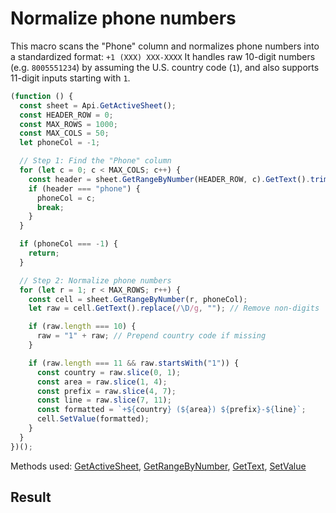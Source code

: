 # Normalize phone numbers

This macro scans the "Phone" column and normalizes phone numbers into a standardized format: `+1 (XXX) XXX-XXXX`
It handles raw 10-digit numbers (e.g. `8005551234`) by assuming the U.S. country code (`1`), and also supports 11-digit inputs starting with `1`.

```ts
(function () {
  const sheet = Api.GetActiveSheet();
  const HEADER_ROW = 0;
  const MAX_ROWS = 1000;
  const MAX_COLS = 50;
  let phoneCol = -1;

  // Step 1: Find the "Phone" column
  for (let c = 0; c < MAX_COLS; c++) {
    const header = sheet.GetRangeByNumber(HEADER_ROW, c).GetText().trim().toLowerCase();
    if (header === "phone") {
      phoneCol = c;
      break;
    }
  }

  if (phoneCol === -1) {
    return;
  }

  // Step 2: Normalize phone numbers
  for (let r = 1; r < MAX_ROWS; r++) {
    const cell = sheet.GetRangeByNumber(r, phoneCol);
    let raw = cell.GetText().replace(/\D/g, ""); // Remove non-digits

    if (raw.length === 10) {
      raw = "1" + raw; // Prepend country code if missing
    }

    if (raw.length === 11 && raw.startsWith("1")) {
      const country = raw.slice(0, 1);
      const area = raw.slice(1, 4);
      const prefix = raw.slice(4, 7);
      const line = raw.slice(7, 11);
      const formatted = `+${country} (${area}) ${prefix}-${line}`;
      cell.SetValue(formatted);
    }
  }
})();
```

Methods used: [GetActiveSheet](/docs/office-api/usage-api/spreadsheet-api/Api/Methods/GetActiveSheet.md), [GetRangeByNumber](/docs/office-api/usage-api/spreadsheet-api/ApiWorksheet/Methods/GetRangeByNumber.md), [GetText](/docs/office-api/usage-api/spreadsheet-api/ApiRange/Methods/GetText.md), [SetValue](/docs/office-api/usage-api/spreadsheet-api/ApiRange/Methods/SetValue.md)
 
## Result



